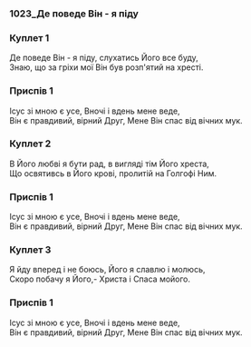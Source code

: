 ### 1023_Де поведе Він - я піду
### Куплет 1
Де поведе Він - я піду, слухатись Його все буду, <br/>Знаю, що за гріхи мої Він був розп'ятий на хресті.
### Приспів 1
Ісус зі мною є усе, Вночі і вдень мене веде,<br/>Він є правдивий, вірний Друг, Мене Він спас від вічних мук.
### Куплет 2
В Його любві я бути рад, в вигляді тім Його хреста, <br/>Що освятивсь в Його крові, пролитій на Голгофі Ним.
### Приспів 1
Ісус зі мною є усе, Вночі і вдень мене веде,<br/>Він є правдивий, вірний Друг, Мене Він спас від вічних мук.
### Куплет 3
Я йду вперед і не боюсь, Його я славлю і молюсь, <br/>Скоро побачу я Його,- Христа і Спаса мойого.
### Приспів 1
Ісус зі мною є усе, Вночі і вдень мене веде,<br/>Він є правдивий, вірний Друг, Мене Він спас від вічних мук.
